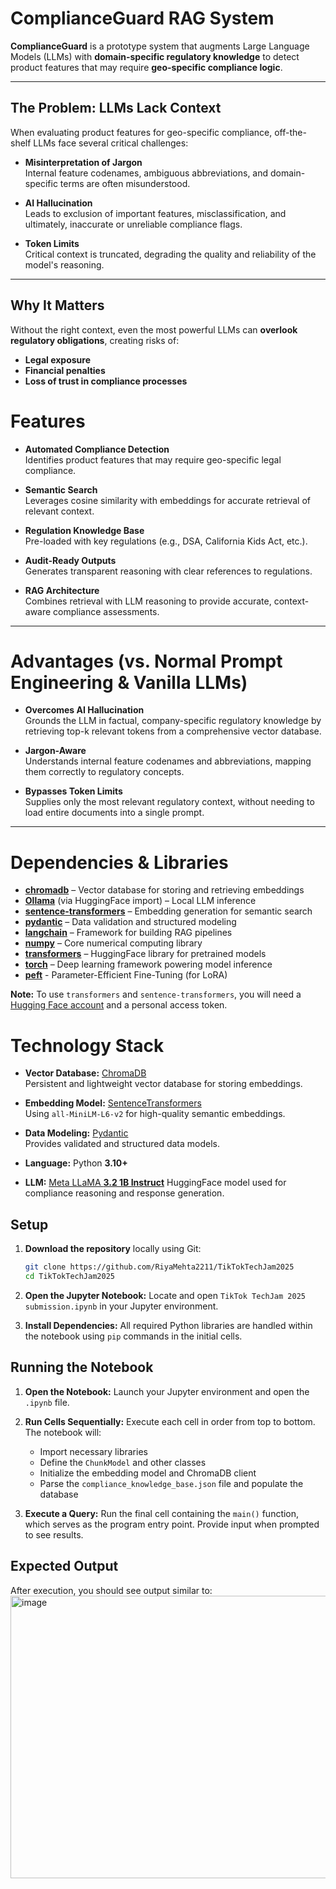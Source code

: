 # ComplianceGuard RAG System

**ComplianceGuard** is a prototype system that augments Large Language Models (LLMs) with **domain-specific regulatory knowledge** to detect product features that may require **geo-specific compliance logic**.

---

## The Problem: LLMs Lack Context

When evaluating product features for geo-specific compliance, off-the-shelf LLMs face several critical challenges:

- **Misinterpretation of Jargon**  
  Internal feature codenames, ambiguous abbreviations, and domain-specific terms are often misunderstood.

- **AI Hallucination**  
  Leads to exclusion of important features, misclassification, and ultimately, inaccurate or unreliable compliance flags.

- **Token Limits**  
  Critical context is truncated, degrading the quality and reliability of the model's reasoning.

---

## Why It Matters

Without the right context, even the most powerful LLMs can **overlook regulatory obligations**, creating risks of:

- **Legal exposure**  
- **Financial penalties**  
- **Loss of trust in compliance processes**


# Features

- **Automated Compliance Detection**  
  Identifies product features that may require geo-specific legal compliance.

- **Semantic Search**  
  Leverages cosine similarity with embeddings for accurate retrieval of relevant context.

- **Regulation Knowledge Base**  
  Pre-loaded with key regulations (e.g., DSA, California Kids Act, etc.).

- **Audit-Ready Outputs**  
  Generates transparent reasoning with clear references to regulations.

- **RAG Architecture**  
  Combines retrieval with LLM reasoning to provide accurate, context-aware compliance assessments.

---

# Advantages (vs. Normal Prompt Engineering & Vanilla LLMs)

- **Overcomes AI Hallucination**  
  Grounds the LLM in factual, company-specific regulatory knowledge by retrieving top-k relevant tokens from a comprehensive vector database.

- **Jargon-Aware**  
  Understands internal feature codenames and abbreviations, mapping them correctly to regulatory concepts.

- **Bypasses Token Limits**  
  Supplies only the most relevant regulatory context, without needing to load entire documents into a single prompt.

---

# Dependencies & Libraries

- **[chromadb](https://www.trychroma.com/)** – Vector database for storing and retrieving embeddings  
- **[Ollama](https://ollama.ai/)** (via HuggingFace import) – Local LLM inference  
- **[sentence-transformers](https://www.sbert.net/)** – Embedding generation for semantic search  
- **[pydantic](https://docs.pydantic.dev/)** – Data validation and structured modeling  
- **[langchain](https://www.langchain.com/)** – Framework for building RAG pipelines  
- **[numpy](https://numpy.org/)** – Core numerical computing library  
- **[transformers](https://huggingface.co/transformers/)** – HuggingFace library for pretrained models  
- **[torch](https://pytorch.org/)** – Deep learning framework powering model inference
- **[peft](https://huggingface.co/docs/peft/en/index)** - Parameter-Efficient Fine-Tuning (for LoRA)

**Note:** To use `transformers` and `sentence-transformers`, you will need a [Hugging Face account](https://huggingface.co/join) and a personal access token.

# Technology Stack

- **Vector Database:** [ChromaDB](https://www.trychroma.com/)  
  Persistent and lightweight vector database for storing embeddings.

- **Embedding Model:** [SentenceTransformers](https://www.sbert.net/)  
  Using `all-MiniLM-L6-v2` for high-quality semantic embeddings.

- **Data Modeling:** [Pydantic](https://docs.pydantic.dev/)  
  Provides validated and structured data models.

- **Language:** Python **3.10+**

- **LLM:** [Meta LLaMA **3.2 1B Instruct**](https://huggingface.co/meta-llama/Llama-3.2-1B-Instruct)
  HuggingFace model used for compliance reasoning and response generation.

## Setup

1.  **Download the repository** locally using Git:
    ```bash
    git clone https://github.com/RiyaMehta2211/TikTokTechJam2025
    cd TikTokTechJam2025
    ```

2.  **Open the Jupyter Notebook:** Locate and open `TikTok TechJam 2025 submission.ipynb` in your Jupyter environment.

3.  **Install Dependencies:** All required Python libraries are handled within the notebook using `pip` commands in the initial cells.

## Running the Notebook

1.  **Open the Notebook:** Launch your Jupyter environment and open the `.ipynb` file.

2.  **Run Cells Sequentially:** Execute each cell in order from top to bottom. The notebook will:
    -   Import necessary libraries
    -   Define the `ChunkModel` and other classes
    -   Initialize the embedding model and ChromaDB client
    -   Parse the `compliance_knowledge_base.json` file and populate the database

3.  **Execute a Query:** Run the final cell containing the `main()` function, which serves as the program entry point. Provide input when prompted to see results.

## Expected Output

After execution, you should see output similar to:
<img width="2880" height="452" alt="image" src="https://github.com/user-attachments/assets/cf53f992-3582-4b7c-97fb-b5e569e979dc" />
